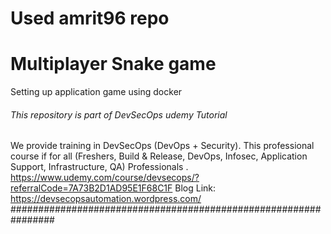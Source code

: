 # Used amrit96 repo

# Multiplayer Snake game #
Setting up application game using docker

###### This repository is part of DevSecOps udemy Tutorial ######
We provide training in DevSecOps (DevOps + Security).
This professional course if for all (Freshers, Build & Release, DevOps, Infosec, Application Support, Infrastructure, QA) Professionals .
https://www.udemy.com/course/devsecops/?referralCode=7A73B2D1AD95E1F68C1F
Blog Link: https://devsecopsautomation.wordpress.com/
################################################################

